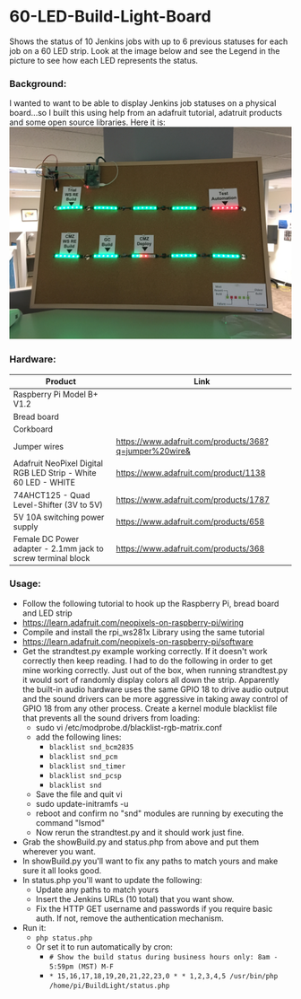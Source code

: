 # 60-LED-Build-Light-Board
Shows the status of 10 Jenkins jobs with up to 6 previous statuses for each job on a 60 LED strip.  Look at the image below and see the Legend in the picture to see how each LED represents the status.

### Background:
I wanted to want to be able to display Jenkins job statuses on a physical board...so I built this using help from an adafruit tutorial, adatruit products and some open source libraries. Here it is:
![picture alt](https://github.com/bjanosngt/60-LED-Build-Light-Board/blob/master/60LedCorkboardBuildStatus.JPG)

### Hardware:
Product  | Link
------------- | -------------
Raspberry Pi Model B+ V1.2  | 
Bread board  |
Corkboard  |
Jumper wires | https://www.adafruit.com/products/368?q=jumper%20wire&
Adafruit NeoPixel Digital RGB LED Strip - White 60 LED - WHITE  | https://www.adafruit.com/product/1138
74AHCT125 - Quad Level-Shifter (3V to 5V)  | https://www.adafruit.com/products/1787
5V 10A switching power supply  | https://www.adafruit.com/products/658
Female DC Power adapter - 2.1mm jack to screw terminal block  | https://www.adafruit.com/products/368

### Usage:
* Follow the following tutorial to hook up the Raspberry Pi, bread board and LED strip
 * https://learn.adafruit.com/neopixels-on-raspberry-pi/wiring
* Compile and install the rpi_ws281x Library using the same tutorial
 * https://learn.adafruit.com/neopixels-on-raspberry-pi/software
 * Get the strandtest.py example working correctly.  If it doesn't work correctly then keep reading.  I had to do the following in order to get mine working correctly.  Just out of the box, when running strandtest.py it would sort of randomly display colors all down the strip.  Apparently the built-in audio hardware uses the same GPIO 18 to drive audio output and the sound drivers can be more aggressive in taking away control of GPIO 18 from any other process.  Create a kernel module blacklist file that prevents all the sound drivers from loading:
   * sudo vi /etc/modprobe.d/blacklist-rgb-matrix.conf
    * add the following lines:
      * `blacklist snd_bcm2835`
      * `blacklist snd_pcm`
      * `blacklist snd_timer`
      * `blacklist snd_pcsp`
      * `blacklist snd`
    * Save the file and quit vi
    * sudo update-initramfs -u
    * reboot and confirm no "snd" modules are running by executing the command "lsmod"
    * Now rerun the strandtest.py and it should work just fine.
 * Grab the showBuild.py and status.php from above and put them wherever you want.
 * In showBuild.py you'll want to fix any paths to match yours and make sure it all looks good.
 * In status.php you'll want to update the following:
    * Update any paths to match yours
    * Insert the Jenkins URLs (10 total) that you want show.
    * Fix the HTTP GET username and passwords if you require basic auth.  If not, remove the authentication mechanism.
  * Run it:
    * `php status.php`
    * Or set it to run automatically by cron:
      * `# Show the build status during business hours only: 8am - 5:59pm (MST) M-F`
      * `* 15,16,17,18,19,20,21,22,23,0 * * 1,2,3,4,5 /usr/bin/php /home/pi/BuildLight/status.php`

